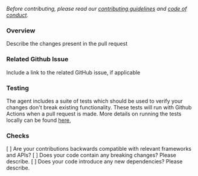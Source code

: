 _Before contributing, please read our [contributing guidelines](https://github.com/newrelic/newrelic-java-agent/blob/main/CONTRIBUTING.md) and [code of conduct](https://github.com/newrelic/.github/blob/main/CODE_OF_CONDUCT.md)._

### Overview
Describe the changes present in the pull request

### Related Github Issue
Include a link to the related GitHub issue, if applicable

### Testing
The agent includes a suite of tests which should be used to
verify your changes don't break existing functionality. These tests will run with
Github Actions when a pull request is made. More details on running the tests locally can be found
[here](https://github.com/newrelic/newrelic-java-agent/blob/main/CONTRIBUTING.md),

### Checks

[ ] Are your contributions backwards compatible with relevant frameworks and APIs?
[ ] Does your code contain any breaking changes? Please describe. 
[ ] Does your code introduce any new dependencies? Please describe.
